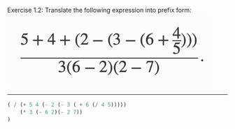 Exercise 1.2: Translate the following expression into prefix form:
![](1.2-formula.png)

---

```scheme
( / (+ 5 4 (- 2 (- 3 ( + 6 (/ 4 5)))))
    (* 3 (- 6 2)(- 2 7))
)
```